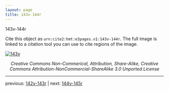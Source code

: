 ```yaml
---
layout: page
title: 143v-144r
---
```


143v-144r

Cite this object as `urn:cite2:hmt:e3pages.v1:143v-144r`.  The full image is linked to a citation tool you can use to cite regions of the image.

[![143v](http://www.homermultitext.org/iipsrv?IIIF=/project/homer/pyramidal/deepzoom/hmt/e3bifolio/v1/E3_143v_144r.tif/full/800,/0/default.jpg)](http://www.homermultitext.org/ict2/?urn=urn:cite2:hmt:e3bifolio.v1:E3_143v_144r) 

<p style="text-align: center; font-style: italic;">Creative Commons Non-Commerical, Attribution, Share-Alike, Creative Commons Attribution-NonCommercial-ShareAlike 3.0 Unported License</p>

---

previous: [142v-143r](../142v-143r/) | next: [144v-145r](../144v-145r/)